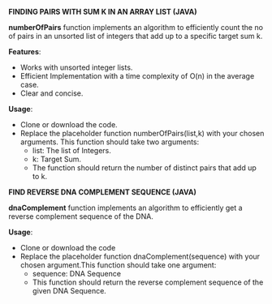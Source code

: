  **FINDING PAIRS WITH SUM K IN AN ARRAY LIST (JAVA)**

 **numberOfPairs** function implements an algorithm to efficiently count the no of pairs in an  unsorted list of integers that add up to a specific target sum k.

 **Features**:

 * Works with unsorted integer lists.
 * Efficient Implementation with a time complexity of O(n) in the average case.
 * Clear and concise.

**Usage**:

* Clone or download the code.
* Replace the placeholder function numberOfPairs(list,k) with your chosen arguments. This function should take two arguments:
  * list: The list of Integers.
  * k: Target Sum.
  * The function should return the number of distinct pairs that add up to k.


**FIND REVERSE DNA COMPLEMENT SEQUENCE (JAVA)**

**dnaComplement** function implements an algorithm to efficiently get a reverse complement sequence of the DNA.

**Usage**:

* Clone or download the code
* Replace the placeholder function dnaComplement(sequence) with your chosen argument.This function should take one argument:
   * sequence: DNA Sequence
   * This function should return the reverse complement sequence of the given DNA Sequence.


